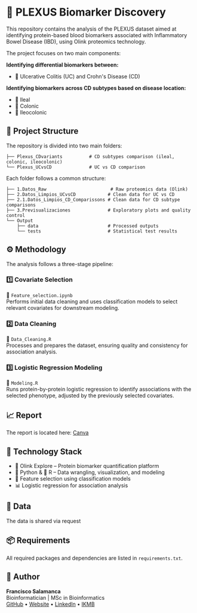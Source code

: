 # 🧬 PLEXUS Biomarker Discovery

This repository contains the analysis of the PLEXUS dataset aimed at identifying protein-based blood biomarkers associated with Inflammatory Bowel Disease (IBD), using Olink proteomics technology.

The project focuses on two main components:

**Identifying differential biomarkers between:**
- 🔹 Ulcerative Colitis (UC) and Crohn's Disease (CD)

**Identifying biomarkers across CD subtypes based on disease location:**
- 🔹 Ileal
- 🔹 Colonic
- 🔹 Ileocolonic

## 📁 Project Structure

The repository is divided into two main folders:

```
├── Plexus_CDvariants          # CD subtypes comparison (ileal, colonic, ileocolonic)
└── Plexus_UCvsCD              # UC vs CD comparison
```

Each folder follows a common structure:

```
├── 1.Datos_Raw                        # Raw proteomics data (Olink)
├── 2.Datos_Limpios_UCvsCD            # Clean data for UC vs CD
├── 2.1.Datos_Limpios_CD_Comparissons # Clean data for CD subtype comparisons
├── 3.Previsualizaciones              # Exploratory plots and quality control
└── Output
    ├── data                          # Processed outputs
    └── tests                         # Statistical test results
```

## ⚙️ Methodology

The analysis follows a three-stage pipeline:

### 1️⃣ Covariate Selection
📄 `Feature_selection.ipynb`  
Performs initial data cleaning and uses classification models to select relevant covariates for downstream modeling.

### 2️⃣ Data Cleaning
📄 `Data_Cleaning.R`  
Processes and prepares the dataset, ensuring quality and consistency for association analysis.

### 3️⃣ Logistic Regression Modeling
📄 `Modeling.R`  
Runs protein-by-protein logistic regression to identify associations with the selected phenotype, adjusted by the previously selected covariates.

## 📈 Report 
The report is located here:
[Canva](https://www.canva.com/design/DAGpUaEiEHM/yiK0eYn5EvBvasw39ivyOQ/edit)

## 🧪 Technology Stack

- 🔬 Olink Explore – Protein biomarker quantification platform  
- 🐍 Python & 📘 R – Data wrangling, visualization, and modeling  
- 🧠 Feature selection using classification models  
- 📊 Logistic regression for association analysis

## 💾 Data
The data is shared via request

## 📦 Requirements

All required packages and dependencies are listed in `requirements.txt`.

## 👤 Author

**Francisco Salamanca**  
Bioinformatician | MSc in Bioinformatics  
[GitHub](https://github.com/fsalamancar) • [Website](https://fsalamancar.github.io/) • [LinkedIn](https://www.linkedin.com/in/fjosesala/) • [IKMB](https://www.ikmb.uni-kiel.de/people/francisco-salamanca/)
